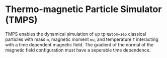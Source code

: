 # Thermo-magnetic Particle Simulator (TMPS)
TMPS enables the dynamical simulation of up tp `Natom=1e5` classical particles
with mass `m`, magnetic moment `mu`, and temperature `T` interacting with a time
dependent magnetic field. The gradient of the normal of the magnetic field
configuration must have a seperable time dependence.

